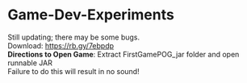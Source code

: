 # Game-Dev-Experiments

 Still updating; there may be some bugs. 
 <br> Download: https://rb.gy/7ebpdp 
 <br> <b>Directions to Open Game</b>: Extract FirstGamePOG_jar folder and open runnable JAR
 <br>Failure to do this will result in no sound!
